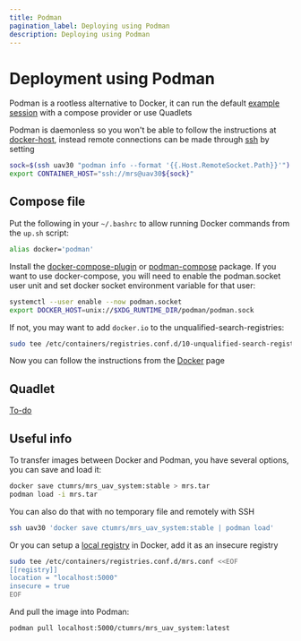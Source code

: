```yaml
---
title: Podman
pagination_label: Deploying using Podman
description: Deploying using Podman
---
```


# Deployment using Podman

Podman is a rootless alternative to Docker, it can run the default [example session](https://ctu-mrs.github.io/docs/deployment/docker/) with a compose provider or use Quadlets

Podman is daemonless so you won't be able to follow the instructions at [docker-host](https://ctu-mrs.github.io/docs/prerequisites/docker/docker-host), instead remote connections can be made through [ssh](https://ctu-mrs.github.io/docs/prerequisites/ssh/) by setting

```bash
sock=$(ssh uav30 "podman info --format '{{.Host.RemoteSocket.Path}}'")
export CONTAINER_HOST="ssh://mrs@uav30${sock}"
```

## Compose file

Put the following in your `~/.bashrc` to allow running Docker commands from the `up.sh` script:

```bash
alias docker='podman'
```

Install the [docker-compose-plugin](https://docs.docker.com/compose/install/linux/#install-using-the-repository) or [podman-compose](https://github.com/containers/podman-compose) package. If you want to use docker-compose, you will need to enable the podman.socket user unit and set docker socket environment variable for that user:

```bash
systemctl --user enable --now podman.socket
export DOCKER_HOST=unix://$XDG_RUNTIME_DIR/podman/podman.sock
```

If not, you may want to add `docker.io` to the unqualified-search-registries:

```bash
sudo tee /etc/containers/registries.conf.d/10-unqualified-search-registries.conf <<< 'unqualified-search-registries = ["docker.io"]'
```

Now you can follow the instructions from the [Docker](https://ctu-mrs.github.io/docs/deployment/docker/) page

## Quadlet

[To-do](https://wiki.archlinux.org/title/Podman#Quadlet)

## Useful info

To transfer images between Docker and Podman, you have several options, you can save and load it:

```bash
docker save ctumrs/mrs_uav_system:stable > mrs.tar
podman load -i mrs.tar
```

You can also do that with no temporary file and remotely with SSH

```bash
ssh uav30 'docker save ctumrs/mrs_uav_system:stable | podman load'
```

Or you can setup a [local registry](https://ctu-mrs.github.io/docs/prerequisites/docker/registries#using-a-local-docker-registry) in Docker, add it as an insecure registry

```bash
sudo tee /etc/containers/registries.conf.d/mrs.conf <<EOF
[[registry]]
location = "localhost:5000"
insecure = true
EOF
```

And pull the image into Podman:

```bash
podman pull localhost:5000/ctumrs/mrs_uav_system:latest
```
